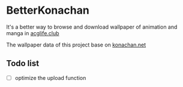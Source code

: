 # BetterKonachan
It's a better way to browse and download wallpaper of animation and manga in [acglife.club](https://acglife.club)

The wallpaper data of this project base on [konachan.net](http://konachan.net/)

## Todo list
- [ ] optimize the upload function 
